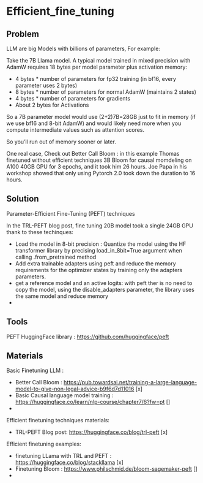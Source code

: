 # Efficient_fine_tuning

## Problem

LLM are big Models with billions of parameters, For example:

Take the 7B Llama model.
A typical model trained in mixed precision with AdamW requires 18 bytes per model parameter plus activation memory:
- 4 bytes * number of parameters for fp32 training (in bf16, every parameter uses 2 bytes)
- 8 bytes * number of parameters for normal AdamW (maintains 2 states)
- 4 bytes * number of parameters for gradients
- About 2 bytes for Activations

So a 7B parameter model would use (2+2)7B=28GB just to fit in memory (if we use bf16 and 8-bit AdamW) and would likely need more when you compute intermediate values such as attention scores.

So you’ll run out of memory sooner or later.

One real case, Check out Better Call Bloom : in this example Thomas finetuned without efficient techniques 3B Bloom for causal momdeling on A100 40GB GPU for 3 epochs, and it took him 26 hours. Joe Papa in his workshop showed that only using Pytorch 2.0 took down the duration to 16 hours.

## Solution

Parameter-Efficient Fine-Tuning (PEFT) techniques

In the TRL-PEFT blog post, fine tuning 20B model took a single 24GB GPU thank to these techinques:
- Load the model in 8-bit precision : Quantize the model using the HF transformer library by precising load_in_8bit=True argument when calling .from_pretrained method
- Add extra trainable adapters using peft and reduce the memory requirements for the optimizer states  by training only the adapters parameters.
- get a reference model and an active logits: with peft ther is no need to copy the model, using the disable_adapters parameter, the library uses the same model and reduce memory
- 



## Tools
PEFT HuggingFace library : https://github.com/huggingface/peft

## Materials
Basic Finetuning LLM : 
- Better Call Bloom : https://pub.towardsai.net/training-a-large-language-model-to-give-non-legal-advice-b9f6d7d11016 [x]
- Basic Causal language model training : https://huggingface.co/learn/nlp-course/chapter7/6?fw=pt []
- 

Efficient finetuning techniques materials:
- TRL-PEFT Blog post: https://huggingface.co/blog/trl-peft  [x]

Efficient finetuning examples:
- finetuning LLama with TRL and PEFT : https://huggingface.co/blog/stackllama [x]
- Finetuning Bloom : https://www.philschmid.de/bloom-sagemaker-peft []
- 

